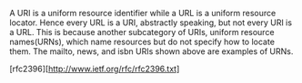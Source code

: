 A URI is a uniform resource identifier while a URL is a uniform resource locator. Hence every URL is a URI, abstractly speaking, but not every URI is a URL. This is because another subcategory of URIs, uniform resource names(URNs), which name resources but do not specify how to locate them. The mailto, news, and isbn URIs shown above are examples of URNs.

[rfc2396][http://www.ietf.org/rfc/rfc2396.txt]
